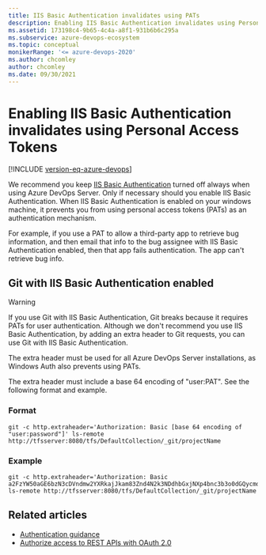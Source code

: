 ```yaml
---
title: IIS Basic Authentication invalidates using PATs
description: Enabling IIS Basic Authentication invalidates using Personal Access Tokens.
ms.assetid: 173198c4-9b65-4c4a-a8f1-931b6b6c295a
ms.subservice: azure-devops-ecosystem
ms.topic: conceptual
monikerRange: '<= azure-devops-2020'
ms.author: chcomley
author: chcomley
ms.date: 09/30/2021
---
```


# Enabling IIS Basic Authentication invalidates using Personal Access Tokens

[!INCLUDE [version-eq-azure-devops](../../../includes/version-eq-azure-devops.md)]

We recommend you keep [IIS Basic Authentication]( /iis/configuration/system.webserver/security/authentication/basicauthentication) turned off always when using Azure DevOps Server.  Only if necessary should you enable IIS Basic Authentication. When IIS Basic Authentication is enabled on your windows machine, it prevents you from using personal access tokens (PATs) as an authentication mechanism.

For example, if you use a PAT to allow a third-party app to retrieve bug information, and then email that info to the bug assignee with IIS Basic Authentication enabled, then that app fails authentication. The app can't retrieve bug info.

## Git with IIS Basic Authentication enabled

> [!WARNING]
> If you use Git with IIS Basic Authentication, Git breaks because it requires PATs for user authentication. Although we don't recommend you use IIS Basic Authentication, by adding an extra header to Git requests, you can use Git with IIS Basic Authentication.
>
> The extra header must be used for all Azure DevOps Server installations, as Windows Auth also prevents using PATs.

The extra header must include a base 64 encoding of "user:PAT". See the following format and example.

### Format

   ```
   git -c http.extraheader='Authorization: Basic [base 64 encoding of "user:password"]' ls-remote http://tfsserver:8080/tfs/DefaultCollection/_git/projectName
   ```

### Example

   ```
   git -c http.extraheader='Authorization: Basic a2FzYW50aGE6bzN3cDVndmw2YXRkajJkam83Znd4N2k3NDdhbGxjNXp4bnc3b3o0dGQycmd3d2M1eTdjYQ==' ls-remote http://tfsserver:8080/tfs/DefaultCollection/_git/projectName
   ```

## Related articles

- [Authentication guidance](authentication-guidance.md)
- [Authorize access to REST APIs with OAuth 2.0](oauth.md)

